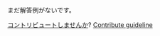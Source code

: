 
まだ解答例がないです。

[コントリビュートしませんか](https://github.com/BFEdev/BFE.dev-solutions/blob/main/quiz/prototype2_ja.md)?  [Contribute guideline](https://github.com/BFEdev/BFE.dev-solutions#how-to-contribute)
